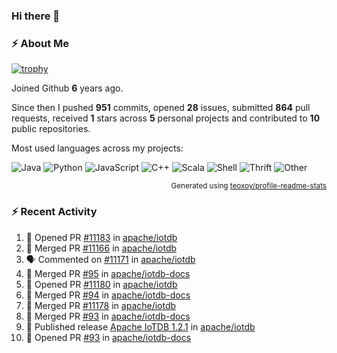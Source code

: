 ### Hi there 👋

### :zap: About Me

[![trophy](https://github-profile-trophy.vercel.app/?username=HTHou&theme=onedark)](https://github.com/ryo-ma/github-profile-trophy)
   
Joined Github **6** years ago.

Since then I pushed **951** commits, opened **28** issues, submitted **864** pull requests, received **1** stars across **5** personal projects and contributed to **10** public repositories.

Most used languages across my projects:

![Java](https://img.shields.io/static/v1?style=flat-square&label=%E2%A0%80&color=555&labelColor=%23b07219&message=Java%EF%B8%B195.4%25)
![Python](https://img.shields.io/static/v1?style=flat-square&label=%E2%A0%80&color=555&labelColor=%233572A5&message=Python%EF%B8%B11.2%25)
![JavaScript](https://img.shields.io/static/v1?style=flat-square&label=%E2%A0%80&color=555&labelColor=%23f1e05a&message=JavaScript%EF%B8%B10.7%25)
![C++](https://img.shields.io/static/v1?style=flat-square&label=%E2%A0%80&color=555&labelColor=%23f34b7d&message=C%2B%2B%EF%B8%B10.5%25)
![Scala](https://img.shields.io/static/v1?style=flat-square&label=%E2%A0%80&color=555&labelColor=%23c22d40&message=Scala%EF%B8%B10.4%25)
![Shell](https://img.shields.io/static/v1?style=flat-square&label=%E2%A0%80&color=555&labelColor=%2389e051&message=Shell%EF%B8%B10.3%25)
![Thrift](https://img.shields.io/static/v1?style=flat-square&label=%E2%A0%80&color=555&labelColor=%23D12127&message=Thrift%EF%B8%B10.3%25)
![Other](https://img.shields.io/static/v1?style=flat-square&label=%E2%A0%80&color=555&labelColor=%23ededed&message=Other%EF%B8%B10.8%25)

<p align="right"><sub>Generated using <a href="https://github.com/marketplace/actions/profile-readme-stats">teoxoy/profile-readme-stats</a></sub></p>


<!--![](https://github.com/HTHou/HTHou/blob/output/github-contribution-grid-snake.svg)-->

<!--![Haonan Hou's github stats](https://github-readme-stats.vercel.app/api?username=HTHou&count_private=true&show_icons=true&theme=onedark)-->

<!--![Haonan Hou's wakatime stats](https://github-readme-stats.vercel.app/api/wakatime?username=HTHou&layout=compact&theme=onedark)-->

<!--![Top Langs](https://github-readme-stats.vercel.app/api/top-langs/?username=HTHou&theme=onedark&layout=compact)-->

### :zap: Recent Activity
<!--START_SECTION:activity-->
1. 💪 Opened PR [#11183](https://github.com/apache/iotdb/pull/11183) in [apache/iotdb](https://github.com/apache/iotdb)
2. 🎉 Merged PR [#11166](https://github.com/apache/iotdb/pull/11166) in [apache/iotdb](https://github.com/apache/iotdb)
3. 🗣 Commented on [#11171](https://github.com/apache/iotdb/pull/11171#issuecomment-1727164556) in [apache/iotdb](https://github.com/apache/iotdb)
4. 🎉 Merged PR [#95](https://github.com/apache/iotdb-docs/pull/95) in [apache/iotdb-docs](https://github.com/apache/iotdb-docs)
5. 💪 Opened PR [#11180](https://github.com/apache/iotdb/pull/11180) in [apache/iotdb](https://github.com/apache/iotdb)
6. 🎉 Merged PR [#94](https://github.com/apache/iotdb-docs/pull/94) in [apache/iotdb-docs](https://github.com/apache/iotdb-docs)
7. 🎉 Merged PR [#11178](https://github.com/apache/iotdb/pull/11178) in [apache/iotdb](https://github.com/apache/iotdb)
8. 🎉 Merged PR [#93](https://github.com/apache/iotdb-docs/pull/93) in [apache/iotdb-docs](https://github.com/apache/iotdb-docs)
9. 🚀 Published release [Apache IoTDB 1.2.1](https://github.com/apache/iotdb/releases/tag/v1.2.1) in [apache/iotdb](https://github.com/apache/iotdb)
10. 💪 Opened PR [#93](https://github.com/apache/iotdb-docs/pull/93) in [apache/iotdb-docs](https://github.com/apache/iotdb-docs)
<!--END_SECTION:activity-->

<!--
**HTHou/HTHou** is a ✨ _special_ ✨ repository because its `README.md` (this file) appears on your GitHub profile.

Here are some ideas to get you started:

- 🔭 I’m currently working on ...
- 🌱 I’m currently learning ...
- 👯 I’m looking to collaborate on ...
- 🤔 I’m looking for help with ...
- 💬 Ask me about ...
- 📫 How to reach me: ...
- 😄 Pronouns: ...
- ⚡ Fun fact: ...
-->
